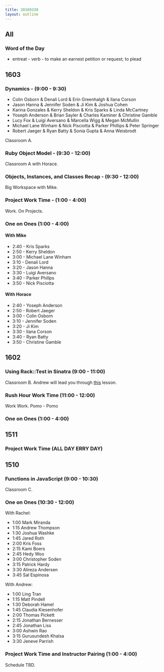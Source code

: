 ```yaml
---
title: 20160330
layout: outline
---
```


## All

### Word of the Day
* entreat - verb - to make an earnest petition or request; to plead


## 1603

### Dynamics - (9:00 - 9:30)
* Colin Osborn & Denali Lord & Erin Greenhalgh & Ilana Corson
* Jason Hanna & Jennifer Soden & Ji Kim & Joshua Cohen
* Karina Gonzales & Kerry Sheldon & Kris Sparks & Linda McCartney
* Yoseph Anderson & Brian Sayler & Charles Kaminer & Christine Gamble
* Lucy Fox & Luigi Aversano & Marcella Wigg & Megan McMullin
* Michael Lane Winham & Nick Pisciotta & Parker Phillips & Peter Springer
* Robert Jaeger & Ryan Batty & Sonia Gupta & Anna Weisbrodt

Classroom A.

### Ruby Object Model - (9:30 - 12:00)

Classroom A with Horace.

### Objects, Instances, and Classes Recap - (9:30 - 12:00)

Big Workspace with Mike.

### Project Work Time - (1:00 - 4:00)

Work. On Projects.

### One on Ones (1:00 - 4:00)

#### With Mike
* 2:40 - Kris Sparks
* 2:50 - Kerry Sheldon
* 3:00 - Michael Lane Winham
* 3:10 - Denali Lord
* 3:20 - Jason Hanna
* 3:30 - Luigi Aversano
* 3:40 - Parker Phillps
* 3:50 - Nick Pisciotta

#### With Horace
* 2:40 - Yoseph Anderson
* 2:50 - Robert Jaeger
* 3:00 - Colin Osborn
* 3:10 - Jennifer Soden
* 3:20 - Ji Kim
* 3:30 - Ilana Corson
* 3:40 - Ryan Batty
* 3:50 - Christine Gamble

## 1602

### Using Rack::Test in Sinatra (9:00 - 11:00)

Classroom B. Andrew will lead you through [this](https://github.com/turingschool/lesson_plans/blob/master/ruby_02-web_applications_with_ruby/rack_test_in_sinatra.markdown) lesson.

### Rush Hour Work Time (11:00 - 12:00)

Work Work. Pomo - Pomo

### One on Ones (1:00 - 4:00)


## 1511

### Project Work Time  (ALL DAY ERRY DAY)


## 1510

### Functions in JavaScript (9:00 - 10:30)

Classroom C.

### One on Ones (10:30 - 12:00)

With Rachel:

* 1:00 Mark Miranda
* 1:15 Andrew Thompson
* 1:30 Joshua Washke
* 1:45 Jared Roth
* 2:00 Kris Foss
* 2:15 Kami Boers
* 2:45 Hedy Woo
* 3:00 Christopher Soden
* 3:15 Patrick Hardy
* 3:30 Alireza Andersen
* 3:45 Sal Espinosa

With Andrew:

* 1:00 Ling Tran
* 1:15 Matt Pindell
* 1:30 Deborah Hamel
* 1:45 Claudia Kiesenhofer
* 2:00 Thomas Pickett
* 2:15 Jonathan Bernesser
* 2:45 Jonathan Liss
* 3:00 Ashwin Rao
* 3:15 Gurusundesh Khalsa
* 3:30 Jeneve Parrish

### Project Work Time and Instructor Pairing (1:00 - 4:00)

Schedule TBD.

